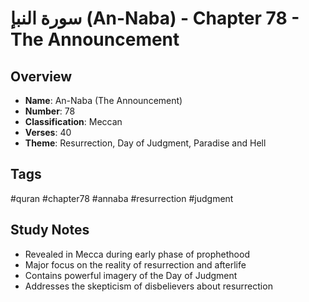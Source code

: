 # سورة النبإ (An-Naba) - Chapter 78 - The Announcement

## Overview
- **Name**: An-Naba (The Announcement)
- **Number**: 78
- **Classification**: Meccan
- **Verses**: 40
- **Theme**: Resurrection, Day of Judgment, Paradise and Hell

## Tags
#quran #chapter78 #annaba #resurrection #judgment

## Study Notes
- Revealed in Mecca during early phase of prophethood
- Major focus on the reality of resurrection and afterlife
- Contains powerful imagery of the Day of Judgment
- Addresses the skepticism of disbelievers about resurrection